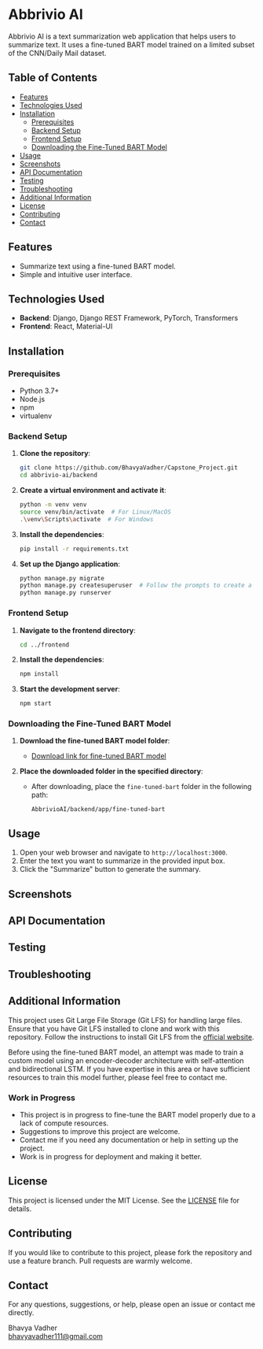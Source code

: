 # Abbrivio AI

Abbrivio AI is a text summarization web application that helps users to summarize text. It uses a fine-tuned BART model trained on a limited subset of the CNN/Daily Mail dataset.

## Table of Contents

- [Features](#features)
- [Technologies Used](#technologies-used)
- [Installation](#installation)
  - [Prerequisites](#prerequisites)
  - [Backend Setup](#backend-setup)
  - [Frontend Setup](#frontend-setup)
  - [Downloading the Fine-Tuned BART Model](#downloading-the-fine-tuned-bart-model)
- [Usage](#usage)
- [Screenshots](#screenshots)
- [API Documentation](#api-documentation)
- [Testing](#testing)
- [Troubleshooting](#troubleshooting)
- [Additional Information](#additional-information)
- [License](#license)
- [Contributing](#contributing)
- [Contact](#contact)

## Features

- Summarize text using a fine-tuned BART model.
- Simple and intuitive user interface.

## Technologies Used

- **Backend**: Django, Django REST Framework, PyTorch, Transformers
- **Frontend**: React, Material-UI

## Installation

### Prerequisites

- Python 3.7+
- Node.js
- npm
- virtualenv

### Backend Setup

1. **Clone the repository**:
    ```sh
    git clone https://github.com/BhavyaVadher/Capstone_Project.git
    cd abbrivio-ai/backend
    ```

2. **Create a virtual environment and activate it**:
    ```sh
    python -m venv venv
    source venv/bin/activate  # For Linux/MacOS
    .\venv\Scripts\activate  # For Windows
    ```

3. **Install the dependencies**:
    ```sh
    pip install -r requirements.txt
    ```

4. **Set up the Django application**:
    ```sh
    python manage.py migrate
    python manage.py createsuperuser  # Follow the prompts to create a superuser
    python manage.py runserver
    ```

### Frontend Setup

1. **Navigate to the frontend directory**:
    ```sh
    cd ../frontend
    ```

2. **Install the dependencies**:
    ```sh
    npm install
    ```

3. **Start the development server**:
    ```sh
    npm start
    ```

### Downloading the Fine-Tuned BART Model

1. **Download the fine-tuned BART model folder**:
   - [Download link for fine-tuned BART model](#)

2. **Place the downloaded folder in the specified directory**:
   - After downloading, place the `fine-tuned-bart` folder in the following path:
     ```plaintext
     AbbrivioAI/backend/app/fine-tuned-bart
     ```

## Usage

1. Open your web browser and navigate to `http://localhost:3000`.
2. Enter the text you want to summarize in the provided input box.
3. Click the "Summarize" button to generate the summary.

## Screenshots


## API Documentation


## Testing


## Troubleshooting


## Additional Information

This project uses Git Large File Storage (Git LFS) for handling large files. Ensure that you have Git LFS installed to clone and work with this repository. Follow the instructions to install Git LFS from the [official website](https://git-lfs.github.com/).

Before using the fine-tuned BART model, an attempt was made to train a custom model using an encoder-decoder architecture with self-attention and bidirectional LSTM. If you have expertise in this area or have sufficient resources to train this model further, please feel free to contact me.

### Work in Progress

- This project is in progress to fine-tune the BART model properly due to a lack of compute resources.
- Suggestions to improve this project are welcome.
- Contact me if you need any documentation or help in setting up the project.
- Work is in progress for deployment and making it better.

## License

This project is licensed under the MIT License. See the [LICENSE](LICENSE) file for details.

## Contributing

If you would like to contribute to this project, please fork the repository and use a feature branch. Pull requests are warmly welcome.

## Contact

For any questions, suggestions, or help, please open an issue or contact me directly.

Bhavya Vadher  
bhavyavadher111@gmail.com
